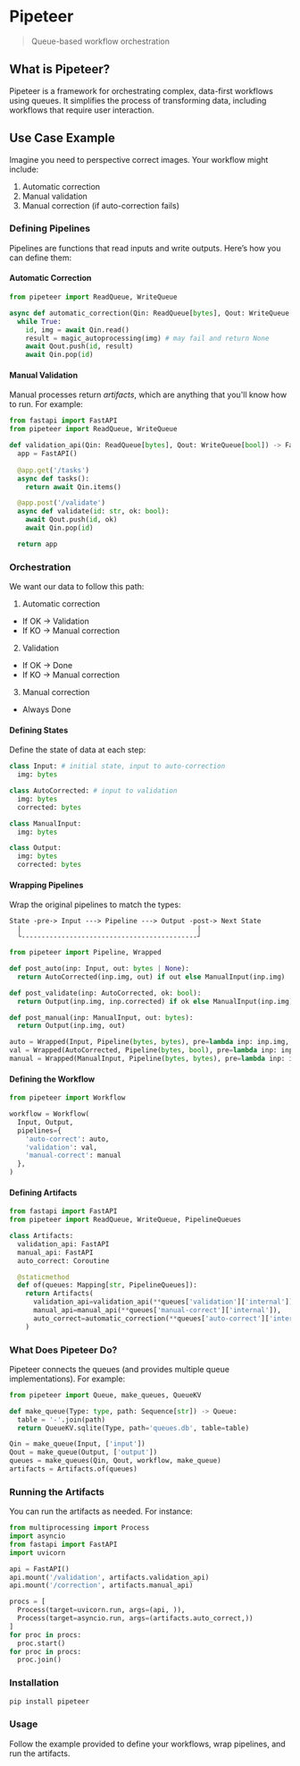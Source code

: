 # Pipeteer

> Queue-based workflow orchestration

## What is Pipeteer?

Pipeteer is a framework for orchestrating complex, data-first workflows using queues. It simplifies the process of transforming data, including workflows that require user interaction.

## Use Case Example

Imagine you need to perspective correct images. Your workflow might include:
1. Automatic correction
2. Manual validation
3. Manual correction (if auto-correction fails)

### Defining Pipelines

Pipelines are functions that read inputs and write outputs. Here’s how you can define them:

#### Automatic Correction

```python
from pipeteer import ReadQueue, WriteQueue

async def automatic_correction(Qin: ReadQueue[bytes], Qout: WriteQueue[bytes|None]):
  while True:
    id, img = await Qin.read()
    result = magic_autoprocessing(img) # may fail and return None
    await Qout.push(id, result)
    await Qin.pop(id)
```

#### Manual Validation

Manual processes return *artifacts*, which are anything that you'll know how to run. For example:

```python
from fastapi import FastAPI
from pipeteer import ReadQueue, WriteQueue

def validation_api(Qin: ReadQueue[bytes], Qout: WriteQueue[bool]) -> FastAPI:
  app = FastAPI()
  
  @app.get('/tasks')
  async def tasks():
    return await Qin.items()

  @app.post('/validate')
  async def validate(id: str, ok: bool):
    await Qout.push(id, ok)
    await Qin.pop(id)

  return app
```

### Orchestration

We want our data to follow this path:
1. Automatic correction
  - If OK -> Validation
  - If KO -> Manual correction
2. Validation
  - If OK -> Done
  - If KO -> Manual correction
3. Manual correction
  - Always Done

#### Defining States

Define the state of data at each step:

```python
class Input: # initial state, input to auto-correction
  img: bytes

class AutoCorrected: # input to validation
  img: bytes
  corrected: bytes

class ManualInput:
  img: bytes

class Output:
  img: bytes
  corrected: bytes
```

#### Wrapping Pipelines

Wrap the original pipelines to match the types:

```
State -pre-> Input ---> Pipeline ---> Output -post-> Next State
  |                                            |
  └--------------------------------------------┘
```

```python
from pipeteer import Pipeline, Wrapped

def post_auto(inp: Input, out: bytes | None):
  return AutoCorrected(inp.img, out) if out else ManualInput(inp.img)

def post_validate(inp: AutoCorrected, ok: bool):
  return Output(inp.img, inp.corrected) if ok else ManualInput(inp.img)

def post_manual(inp: ManualInput, out: bytes):
  return Output(inp.img, out)

auto = Wrapped(Input, Pipeline(bytes, bytes), pre=lambda inp: inp.img, post=post_auto)
val = Wrapped(AutoCorrected, Pipeline(bytes, bool), pre=lambda inp: inp.corrected, post=post_validate)
manual = Wrapped(ManualInput, Pipeline(bytes, bytes), pre=lambda inp: inp.img, post=post_manual)
```

#### Defining the Workflow

```python
from pipeteer import Workflow

workflow = Workflow(
  Input, Output,
  pipelines={
    'auto-correct': auto,
    'validation': val,
    'manual-correct': manual
  },
)
```

#### Defining Artifacts

```python
from fastapi import FastAPI
from pipeteer import ReadQueue, WriteQueue, PipelineQueues

class Artifacts:
  validation_api: FastAPI
  manual_api: FastAPI
  auto_correct: Coroutine

  @staticmethod
  def of(queues: Mapping[str, PipelineQueues]):
    return Artifacts(
      validation_api=validation_api(**queues['validation']['internal']),
      manual_api=manual_api(**queues['manual-correct']['internal']),
      auto_correct=automatic_correction(**queues['auto-correct']['internal']),
    )
```

### What Does Pipeteer Do?

Pipeteer connects the queues (and provides multiple queue implementations). For example:

```python
from pipeteer import Queue, make_queues, QueueKV

def make_queue(Type: type, path: Sequence[str]) -> Queue:
  table = '-'.join(path)
  return QueueKV.sqlite(Type, path='queues.db', table=table)

Qin = make_queue(Input, ['input'])
Qout = make_queue(Output, ['output'])
queues = make_queues(Qin, Qout, workflow, make_queue)
artifacts = Artifacts.of(queues)
```

### Running the Artifacts

You can run the artifacts as needed. For instance:

```python
from multiprocessing import Process
import asyncio
from fastapi import FastAPI
import uvicorn

api = FastAPI()
api.mount('/validation', artifacts.validation_api)
api.mount('/correction', artifacts.manual_api)

procs = [
  Process(target=uvicorn.run, args=(api, )),
  Process(target=asyncio.run, args=(artifacts.auto_correct,))
]
for proc in procs:
  proc.start()
for proc in procs:
  proc.join()
```

### Installation

```sh
pip install pipeteer
```

### Usage

Follow the example provided to define your workflows, wrap pipelines, and run the artifacts.
